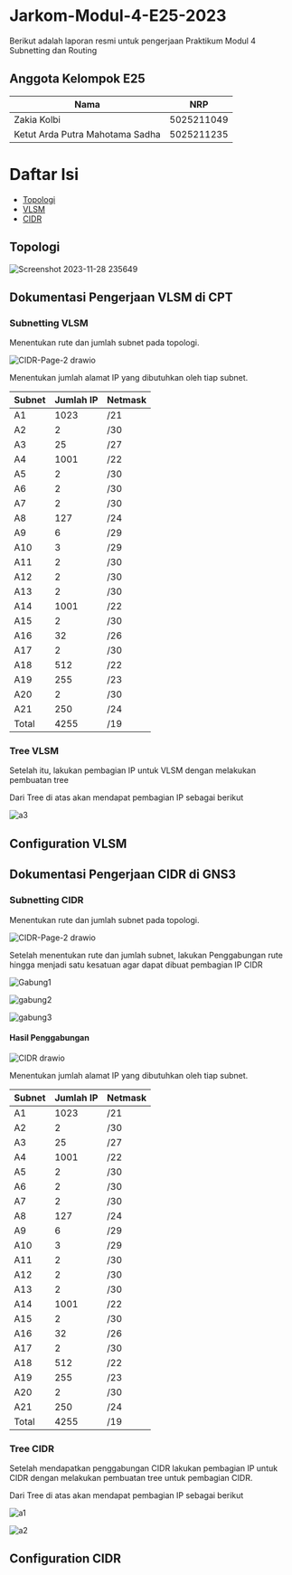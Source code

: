 # Jarkom-Modul-4-E25-2023
Berikut adalah laporan resmi untuk pengerjaan Praktikum Modul 4 Subnetting dan Routing
## Anggota Kelompok E25
| Nama | NRP |
| --- | --- |
| Zakia Kolbi | 5025211049 |
| Ketut Arda Putra Mahotama Sadha | 5025211235 |

# Daftar Isi
- [Topologi](#topologi)
- [VLSM](#Dokumentasi-Pengerjaan-VLSM-di-CPT)
- [CIDR](#Dokumentasi-Pengerjaan-CIDR-di-GNS3)

## Topologi

![Screenshot 2023-11-28 235649](https://github.com/verozaskia/-Jarkom-Modul-4-E25-2023/assets/108173647/006c5720-ec90-430e-8f5e-d9225b862bf0)

## Dokumentasi Pengerjaan VLSM di CPT

### Subnetting VLSM
Menentukan rute dan jumlah subnet pada topologi.

![CIDR-Page-2 drawio](https://github.com/verozaskia/-Jarkom-Modul-4-E25-2023/assets/108173647/1bd27f18-2003-48da-890e-69c87558d3f0)

Menentukan jumlah alamat IP yang dibutuhkan oleh tiap subnet.

| Subnet | Jumlah IP | Netmask |
| --- | --- | --- |
| A1 | 1023 | /21 |
| A2 | 2 | /30 |
| A3 | 25 | /27 |
| A4 | 1001 | /22 |
| A5 | 2 | /30 |
| A6 | 2 | /30 |
| A7 | 2 | /30 |
| A8 | 127 | /24 |
| A9 | 6 | /29 |
| A10 | 3 | /29 |
| A11 | 2 | /30 |
| A12 | 2 | /30 |
| A13 | 2 | /30 |
| A14 | 1001 | /22 |
| A15 | 2 | /30 |
| A16 | 32 | /26 |
| A17 | 2 | /30 |
| A18 | 512 | /22 |
| A19 | 255 | /23 |
| A20 | 2 | /30 |
| A21 | 250 | /24 |
| Total | 4255 | /19 |

### Tree VLSM

Setelah itu, lakukan pembagian IP untuk VLSM dengan melakukan pembuatan tree

Dari Tree di atas akan mendapat pembagian IP sebagai berikut

![a3](https://github.com/verozaskia/-Jarkom-Modul-4-E25-2023/assets/108173647/043a587e-4ab3-435e-99e0-a5d36a71b659)


## Configuration VLSM

## Dokumentasi Pengerjaan CIDR di GNS3

### Subnetting CIDR
Menentukan rute dan jumlah subnet pada topologi.

![CIDR-Page-2 drawio](https://github.com/verozaskia/-Jarkom-Modul-4-E25-2023/assets/108173647/1bd27f18-2003-48da-890e-69c87558d3f0)

Setelah menentukan rute dan jumlah subnet, lakukan Penggabungan rute hingga menjadi satu kesatuan agar dapat dibuat pembagian IP CIDR

![Gabung1](https://github.com/verozaskia/-Jarkom-Modul-4-E25-2023/assets/108173647/9312d4d4-5690-4af8-b0a7-d3653142ab3b)

![gabung2](https://github.com/verozaskia/-Jarkom-Modul-4-E25-2023/assets/108173647/7588c61a-8c3f-483c-9f72-a685fb809170)

![gabung3](https://github.com/verozaskia/-Jarkom-Modul-4-E25-2023/assets/108173647/dfd23ad2-60d2-4113-b691-73ab50f23adb)

#### Hasil Penggabungan

![CIDR drawio](https://github.com/verozaskia/-Jarkom-Modul-4-E25-2023/assets/108173647/823a1954-7bff-4185-9e49-8cb9b7eb20b3)

Menentukan jumlah alamat IP yang dibutuhkan oleh tiap subnet.

| Subnet | Jumlah IP | Netmask |
| --- | --- | --- |
| A1 | 1023 | /21 |
| A2 | 2 | /30 |
| A3 | 25 | /27 |
| A4 | 1001 | /22 |
| A5 | 2 | /30 |
| A6 | 2 | /30 |
| A7 | 2 | /30 |
| A8 | 127 | /24 |
| A9 | 6 | /29 |
| A10 | 3 | /29 |
| A11 | 2 | /30 |
| A12 | 2 | /30 |
| A13 | 2 | /30 |
| A14 | 1001 | /22 |
| A15 | 2 | /30 |
| A16 | 32 | /26 |
| A17 | 2 | /30 |
| A18 | 512 | /22 |
| A19 | 255 | /23 |
| A20 | 2 | /30 |
| A21 | 250 | /24 |
| Total | 4255 | /19 |

### Tree CIDR

Setelah mendapatkan penggabungan CIDR lakukan pembagian IP untuk CIDR dengan melakukan pembuatan tree untuk pembagian CIDR.

Dari Tree di atas akan mendapat pembagian IP sebagai berikut

![a1](https://github.com/verozaskia/-Jarkom-Modul-4-E25-2023/assets/108173647/aae2e2e0-b5a5-4dc3-9fbe-24fcdb79d2d5)

![a2](https://github.com/verozaskia/-Jarkom-Modul-4-E25-2023/assets/108173647/95d7172b-d653-4708-b39e-58d03a757533)

## Configuration CIDR
